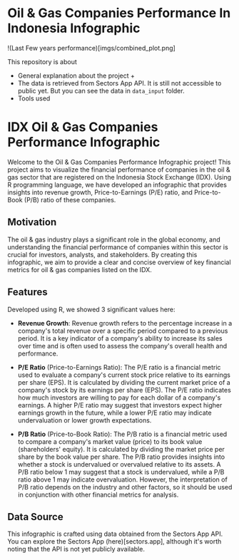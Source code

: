 # Oil & Gas Companies Performance In Indonesia Infographic

!(Last Few years performance)[imgs/combined_plot.png]

This repository is about 

- General explanation about the project
  + 
- The data is retrieved from Sectors App API. It is still not accessible to public yet. But you can see the data in `data_input` folder. 
- Tools used

# IDX Oil & Gas Companies Performance Infographic

Welcome to the Oil & Gas Companies Performance Infographic project! This project aims to visualize the financial performance of companies in the oil & gas sector that are registered on the Indonesia Stock Exchange (IDX). Using R programming language, we have developed an infographic that provides insights into revenue growth, Price-to-Earnings (P/E) ratio, and Price-to-Book (P/B) ratio of these companies.

## Motivation
The oil & gas industry plays a significant role in the global economy, and understanding the financial performance of companies within this sector is crucial for investors, analysts, and stakeholders. By creating this infographic, we aim to provide a clear and concise overview of key financial metrics for oil & gas companies listed on the IDX.

## Features
Developed using R, we showed 3 significant values here:
- **Revenue Growth**: Revenue growth refers to the percentage increase in a company's total revenue over a specific period compared to a previous period. It is a key indicator of a company's ability to increase its sales over time and is often used to assess the company's overall health and performance.

- **P/E Ratio** (Price-to-Earnings Ratio): The P/E ratio is a financial metric used to evaluate a company's current stock price relative to its earnings per share (EPS). It is calculated by dividing the current market price of a company's stock by its earnings per share (EPS). The P/E ratio indicates how much investors are willing to pay for each dollar of a company's earnings. A higher P/E ratio may suggest that investors expect higher earnings growth in the future, while a lower P/E ratio may indicate undervaluation or lower growth expectations.

- **P/B Ratio** (Price-to-Book Ratio): The P/B ratio is a financial metric used to compare a company's market value (price) to its book value (shareholders' equity). It is calculated by dividing the market price per share by the book value per share. The P/B ratio provides insights into whether a stock is undervalued or overvalued relative to its assets. A P/B ratio below 1 may suggest that a stock is undervalued, while a P/B ratio above 1 may indicate overvaluation. However, the interpretation of P/B ratio depends on the industry and other factors, so it should be used in conjunction with other financial metrics for analysis.

## Data Source
This infographic is crafted using data obtained from the Sectors App API. You can explore the Sectors App (here)[sectors.app], although it's worth noting that the API is not yet publicly available.